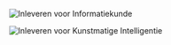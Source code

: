 ![Inleveren voor Informatiekunde](/tentamen/tentamen4)

![Inleveren voor Kunstmatige Intelligentie](/tentamen/tentamen5)
